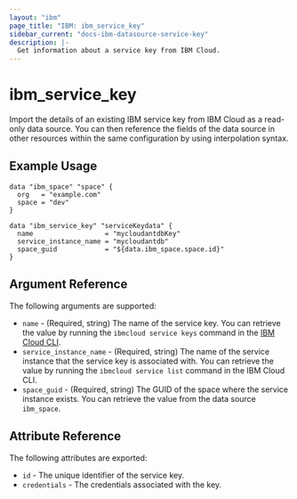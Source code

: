 ```yaml
---
layout: "ibm"
page_title: "IBM: ibm_service_key"
sidebar_current: "docs-ibm-datasource-service-key"
description: |-
  Get information about a service key from IBM Cloud.
---
```


# ibm\_service_key

Import the details of an existing IBM service key from IBM Cloud as a read-only data source. You can then reference the fields of the data source in other resources within the same configuration by using interpolation syntax.

## Example Usage

```hcl
data "ibm_space" "space" {
  org   = "example.com"
  space = "dev"
}

data "ibm_service_key" "serviceKeydata" {
  name                  = "mycloudantdbKey"
  service_instance_name = "mycloudantdb"
  space_guid            = "${data.ibm_space.space.id}"
}
```

## Argument Reference

The following arguments are supported:

* `name` - (Required, string) The name of the service key. You can retrieve the value by running the `ibmcloud service keys` command in the [IBM Cloud CLI](https://console.bluemix.net/docs/cli/reference/bluemix_cli/get_started.html#getting-started).
* `service_instance_name` - (Required, string) The name of the service instance that the service key is associated with. You can retrieve the value by running the `ibmcloud service list` command in the IBM Cloud CLI.
* `space_guid` - (Required, string) The GUID of the space where the service instance exists. You can retrieve the value from the data source `ibm_space`.

## Attribute Reference

The following attributes are exported:

* `id` - The unique identifier of the service key.
* `credentials` - The credentials associated with the key.  
